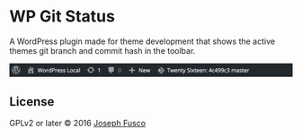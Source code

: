# WP Git Status

A WordPress plugin made for theme development that shows the active themes git branch and commit hash in the toolbar.

![Admin Bar](screenshot-1.png)

## License

GPLv2 or later © 2016 [Joseph Fusco](http://josephfus.co/)
